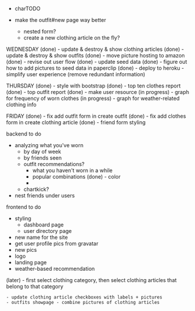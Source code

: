 - charTODO 

- make the outfit#new page way better
  - nested form?
  - create a new clothing article on the fly?
  
WEDNESDAY
 (done) - update & destroy & show clothing articles
 (done) - update & destroy & show outfits
 (done) - move picture hosting to amazon
 (done) - revise out user flow
 (done) - update seed data 
 (done) - figure out how to add pictures to seed data in paperclip
 (done) - deploy to heroku
        - simplify user experience (remove redundant information)

THURSDAY
  (done) - style with bootstrap
  (done) - top ten clothes report
  (done) - top outfit report
  (done) - make user resource
  (in progress) - graph for frequency of worn clothes
  (in progress) - graph for weather-related clothing info

FRIDAY
  (done) - fix add outfit form in create outfit
  (done) - fix add clothes form in create clothing article 
  (done) - friend form styling



  backend to do
  - analyzing what you've worn
    - by day of week
    - by friends seen
    - outfit recommendations?
      - what you haven't worn in a while
      - popular combinations
      (done) - color
      - 
    - chartkick?
  - nest friends under users
  
  frontend to do
  - styling 
    - dashboard page
    - user directory page
  - new name for the site
  - get user profile pics from gravatar
  - new pics
  - logo
  - landing page
  - weather-based recommendation


  (later)
    - first select clothing category, then select clothing articles that belong to that 
  category


    - update clothing article checkboxes with labels + pictures
    - outfits showpage - combine pictures of clothing articles